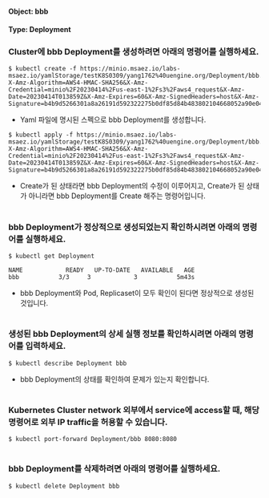 
#### Object: bbb
#### Type: Deployment

### Cluster에 bbb Deployment를 생성하려면 아래의 명령어를 실행하세요.

```
$ kubectl create -f https://minio.msaez.io/labs-msaez.io/yamlStorage/testK8S0309/yang1762%40uengine.org/Deployment/bbb.yaml?X-Amz-Algorithm=AWS4-HMAC-SHA256&X-Amz-Credential=minio%2F20230414%2Fus-east-1%2Fs3%2Faws4_request&X-Amz-Date=20230414T013859Z&X-Amz-Expires=60&X-Amz-SignedHeaders=host&X-Amz-Signature=b4b9d5266301a8a26191d592322275b0df85d84b483802104668052a90e04e55
```
- Yaml 파일에 명시된 스펙으로 bbb Deployment를 생성합니다.

```
$ kubectl apply -f https://minio.msaez.io/labs-msaez.io/yamlStorage/testK8S0309/yang1762%40uengine.org/Deployment/bbb.yaml?X-Amz-Algorithm=AWS4-HMAC-SHA256&X-Amz-Credential=minio%2F20230414%2Fus-east-1%2Fs3%2Faws4_request&X-Amz-Date=20230414T013859Z&X-Amz-Expires=60&X-Amz-SignedHeaders=host&X-Amz-Signature=b4b9d5266301a8a26191d592322275b0df85d84b483802104668052a90e04e55
```
- Create가 된 상태라면 bbb Deployment의 수정이 이루어지고, Create가 된 상태가 아니라면 bbb Deployment를 Create 해주는 명령어입니다.  
#

### bbb Deployment가 정상적으로 생성되었는지 확인하시려면 아래의 명령어를 실행하세요.

```
$ kubectl get Deployment

NAME            READY   UP-TO-DATE   AVAILABLE   AGE
bbb           3/3     3            3           5m43s

```
- bbb Deployment와 Pod, Replicaset이 모두 확인이 된다면 정상적으로 생성된 것입니다.
#

### 생성된 bbb Deployment의 상세 실행 정보를 확인하시려면 아래의 명령어를 입력하세요.

```
$ kubectl describe Deployment bbb
```
- bbb Deployment의 상태를 확인하여 문제가 있는지 확인합니다. 
#

### Kubernetes Cluster network 외부에서 service에 access할 때, 해당 명령어로 외부 IP traffic을 허용할 수 있습니다.

```
$ kubectl port-forward Deployment/bbb 8080:8080
```
#

### bbb Deployment를 삭제하려면 아래의 명령어를 실행하세요.

```
$ kubectl delete Deployment bbb
```
#

